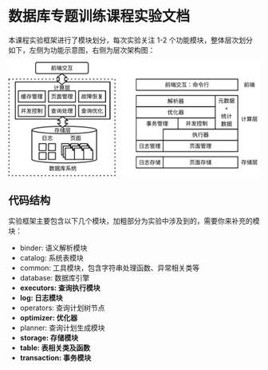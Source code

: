 # 数据库专题训练课程实验文档

本课程实验框架进行了模块划分，每次实验关注 1-2 个功能模块，整体层次划分如下，左侧为功能示意图，右侧为层次架构图：

![](./pics/architecture.svg)

## 代码结构

实验框架主要包含以下几个模块，加粗部分为实验中涉及到的，需要你来补充的模块：

-   binder: 语义解析模块
-   catalog: 系统表模块
-   common: 工具模块，包含字符串处理函数、异常相关类等
-   database: 数据库引擎
-   **executors: 查询执行模块**
-   **log: 日志模块**
-   operators: 查询计划树节点
-   **optimizer: 优化器**
-   planner: 查询计划生成模块
-   **storage: 存储模块**
-   **table: 表相关类及函数**
-   **transaction: 事务模块**
